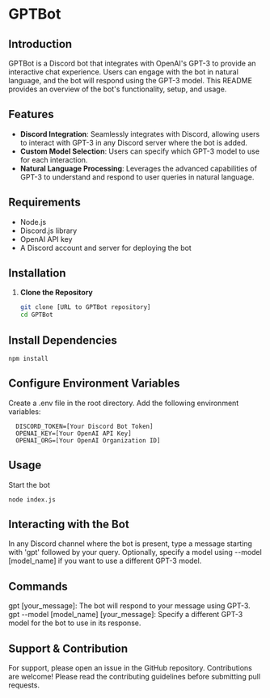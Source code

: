 
# GPTBot

## Introduction
GPTBot is a Discord bot that integrates with OpenAI's GPT-3 to provide an interactive chat experience. Users can engage with the bot in natural language, and the bot will respond using the GPT-3 model. This README provides an overview of the bot's functionality, setup, and usage.

## Features
- **Discord Integration**: Seamlessly integrates with Discord, allowing users to interact with GPT-3 in any Discord server where the bot is added.
- **Custom Model Selection**: Users can specify which GPT-3 model to use for each interaction.
- **Natural Language Processing**: Leverages the advanced capabilities of GPT-3 to understand and respond to user queries in natural language.

## Requirements
- Node.js
- Discord.js library
- OpenAI API key
- A Discord account and server for deploying the bot

## Installation
1. **Clone the Repository**
   ```bash
   git clone [URL to GPTBot repository]
   cd GPTBot
   ```
## Install Dependencies
    npm install
## Configure Environment Variables
  Create a .env file in the root directory.
  Add the following environment variables:
  ```
    DISCORD_TOKEN=[Your Discord Bot Token]
    OPENAI_KEY=[Your OpenAI API Key]
    OPENAI_ORG=[Your OpenAI Organization ID]
```
## Usage
Start the bot
```
node index.js
```

## Interacting with the Bot
In any Discord channel where the bot is present, type a message starting with 'gpt' followed by your query.
Optionally, specify a model using --model [model_name] if you want to use a different GPT-3 model.

## Commands
gpt [your_message]: The bot will respond to your message using GPT-3.
gpt --model [model_name] [your_message]: Specify a different GPT-3 model for the bot to use in its response.

## Support & Contribution
For support, please open an issue in the GitHub repository.
Contributions are welcome! Please read the contributing guidelines before submitting pull requests.
